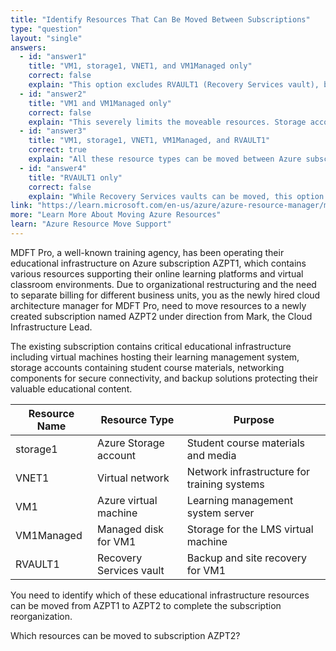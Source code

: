 ```yaml
---
title: "Identify Resources That Can Be Moved Between Subscriptions"
type: "question"
layout: "single"
answers:
  - id: "answer1"
    title: "VM1, storage1, VNET1, and VM1Managed only"
    correct: false
    explain: "This option excludes RVAULT1 (Recovery Services vault), but Recovery Services vaults can be moved between subscriptions when they don't contain backup data or have specific dependencies resolved."
  - id: "answer2"
    title: "VM1 and VM1Managed only"
    correct: false
    explain: "This severely limits the moveable resources. Storage accounts, virtual networks, and Recovery Services vaults can also be moved between subscriptions with proper planning and dependency resolution."
  - id: "answer3"
    title: "VM1, storage1, VNET1, VM1Managed, and RVAULT1"
    correct: true
    explain: "All these resource types can be moved between Azure subscriptions. Virtual machines with managed disks, storage accounts, virtual networks, and Recovery Services vaults all support cross-subscription moves when prerequisites are met."
  - id: "answer4"
    title: "RVAULT1 only"
    correct: false
    explain: "While Recovery Services vaults can be moved, this option incorrectly excludes all other resources. Virtual machines, storage accounts, virtual networks, and managed disks can also be moved between subscriptions."
link: "https://learn.microsoft.com/en-us/azure/azure-resource-manager/management/move-support-resources"
more: "Learn More About Moving Azure Resources"
learn: "Azure Resource Move Support"
---
```


MDFT Pro, a well-known training agency, has been operating their educational infrastructure on Azure subscription AZPT1, which contains various resources supporting their online learning platforms and virtual classroom environments. Due to organizational restructuring and the need to separate billing for different business units, you as the newly hired cloud architecture manager for MDFT Pro, need to move resources to a newly created subscription named AZPT2 under direction from Mark, the Cloud Infrastructure Lead. 

The existing subscription contains critical educational infrastructure including virtual machines hosting their learning management system, storage accounts containing student course materials, networking components for secure connectivity, and backup solutions protecting their valuable educational content.

| Resource Name | Resource Type | Purpose |
|---------------|---------------|---------|
| storage1 | Azure Storage account | Student course materials and media |
| VNET1 | Virtual network | Network infrastructure for training systems |
| VM1 | Azure virtual machine | Learning management system server |
| VM1Managed | Managed disk for VM1 | Storage for the LMS virtual machine |
| RVAULT1 | Recovery Services vault | Backup and site recovery for VM1 |

You need to identify which of these educational infrastructure resources can be moved from AZPT1 to AZPT2 to complete the subscription reorganization.

Which resources can be moved to subscription AZPT2?
